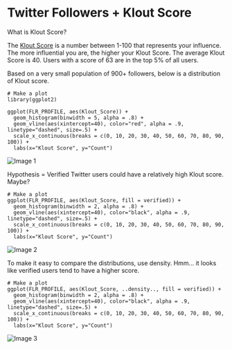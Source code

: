 # Twitter Followers + Klout Score

What is Klout Score?

The [Klout Score](https://klout.com/corp/score) is a number between 1-100 that represents your influence. The more influential you are, the higher your Klout Score. The average Klout Score is 40. Users with a score of 63 are in the top 5% of all users.

Based on a very small population of 900+ followers, below is a distribution of Klout score.

```{r}
# Make a plot
library(ggplot2)

ggplot(FLR_PROFILE, aes(Klout_Score)) +
  geom_histogram(binwidth = 5, alpha = .8) +
  geom_vline(aes(xintercept=40), color="red", alpha = .9, linetype="dashed", size=.5) + 
  scale_x_continuous(breaks = c(0, 10, 20, 30, 40, 50, 60, 70, 80, 90, 100)) +
  labs(x="Klout Score", y="Count") 
```

![Image 1](https://github.com/wsamuelw/R-Code/blob/master/IMG/Distribution_by_Klout_Score.png)

Hypothesis = Verified Twitter users could have a relatively high Klout score. Maybe?

```{r}
# Make a plot
ggplot(FLR_PROFILE, aes(Klout_Score, fill = verified)) +
  geom_histogram(binwidth = 2, alpha = .8) +
  geom_vline(aes(xintercept=40), color="black", alpha = .9, linetype="dashed", size=.5) + 
  scale_x_continuous(breaks = c(0, 10, 20, 30, 40, 50, 60, 70, 80, 90, 100)) +
  labs(x="Klout Score", y="Count") 
```

![Image 2](https://github.com/wsamuelw/R-Code/blob/master/IMG/Distribution_by_Klout_Score_Verified.png)

To make it easy to compare the distributions, use density. Hmm... it looks like verified users tend to have a higher score.

```{r}
# Make a plot
ggplot(FLR_PROFILE, aes(Klout_Score, ..density.., fill = verified)) +
  geom_histogram(binwidth = 2, alpha = .8) +
  geom_vline(aes(xintercept=40), color="black", alpha = .9, linetype="dashed", size=.5) + 
  scale_x_continuous(breaks = c(0, 10, 20, 30, 40, 50, 60, 70, 80, 90, 100)) +
  labs(x="Klout Score", y="Count") 
```

![Image 3](https://github.com/wsamuelw/R-Code/blob/master/IMG/Distribution_by_Klout_Score_Density.png)


